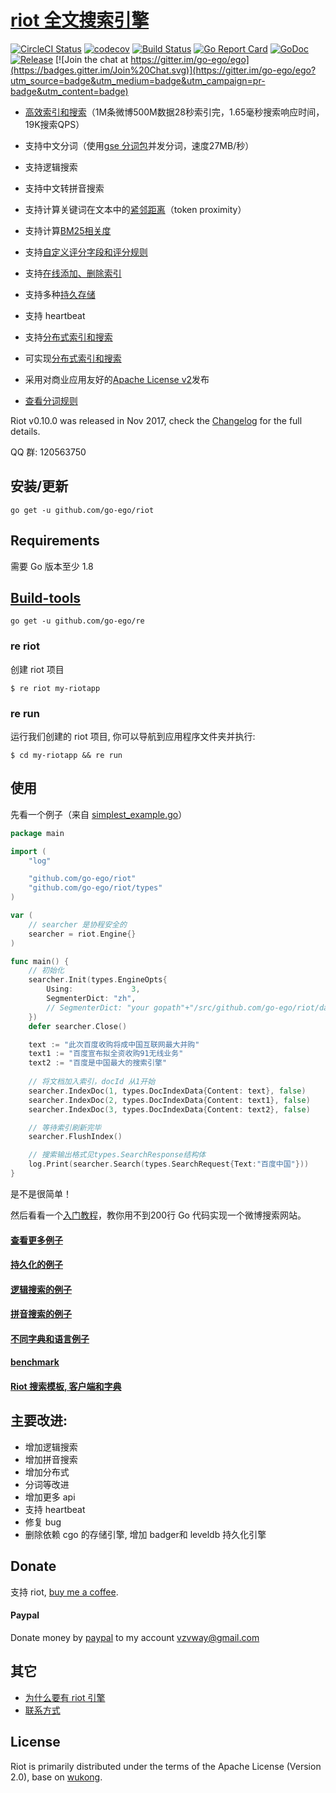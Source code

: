 # [riot 全文搜索引擎](https://github.com/go-ego/riot)

<!--<img align="right" src="https://raw.githubusercontent.com/go-ego/ego/master/logo.jpg">-->
<!--<a href="https://circleci.com/gh/go-ego/ego/tree/dev"><img src="https://img.shields.io/circleci/project/go-ego/ego/dev.svg" alt="Build Status"></a>-->
[![CircleCI Status](https://circleci.com/gh/go-ego/riot.svg?style=shield)](https://circleci.com/gh/go-ego/riot)
[![codecov](https://codecov.io/gh/go-ego/riot/branch/master/graph/badge.svg)](https://codecov.io/gh/go-ego/riot)
[![Build Status](https://travis-ci.org/go-ego/riot.svg)](https://travis-ci.org/go-ego/riot)
[![Go Report Card](https://goreportcard.com/badge/github.com/go-ego/riot)](https://goreportcard.com/report/github.com/go-ego/riot)
[![GoDoc](https://godoc.org/github.com/go-ego/riot?status.svg)](https://godoc.org/github.com/go-ego/riot)
[![Release](https://github-release-version.herokuapp.com/github/go-ego/riot/release.svg?style=flat)](https://github.com/go-ego/riot/releases/latest)
[![Join the chat at https://gitter.im/go-ego/ego](https://badges.gitter.im/Join%20Chat.svg)](https://gitter.im/go-ego/ego?utm_source=badge&utm_medium=badge&utm_campaign=pr-badge&utm_content=badge)
<!--<a href="https://github.com/go-ego/ego/releases"><img src="https://img.shields.io/badge/%20version%20-%206.0.0%20-blue.svg?style=flat-square" alt="Releases"></a>-->

* [高效索引和搜索](/docs/zh/benchmarking.md)（1M条微博500M数据28秒索引完，1.65毫秒搜索响应时间，19K搜索QPS）
* 支持中文分词（使用[gse 分词包](https://github.com/go-ego/gse)并发分词，速度27MB/秒）
* 支持逻辑搜索
* 支持中文转拼音搜索
* 支持计算关键词在文本中的[紧邻距离](/docs/zh/token_proximity.md)（token proximity）
* 支持计算[BM25相关度](/docs/zh/bm25.md)
* 支持[自定义评分字段和评分规则](/docs/zh/custom_scoring_criteria.md)
* 支持[在线添加、删除索引](/docs/zh/realtime_indexing.md)
* 支持多种[持久存储](/docs/zh/persistent_storage.md)
* 支持 heartbeat
* 支持[分布式索引和搜索](https://github.com/go-ego/riot/tree/master/data)
* 可实现[分布式索引和搜索](/docs/zh/distributed_indexing_and_search.md)
* 采用对商业应用友好的[Apache License v2](/license.txt)发布

* [查看分词规则](https://github.com/go-ego/riot/blob/master/docs/zh/segmenter.md)

Riot v0.10.0 was released in Nov 2017, check the [Changelog](https://github.com/go-ego/riot/blob/master/docs/CHANGELOG.md) for the full details.

QQ 群: 120563750

## 安装/更新

```
go get -u github.com/go-ego/riot
```

## Requirements

需要 Go 版本至少 1.8

## [Build-tools](https://github.com/go-ego/re)
```
go get -u github.com/go-ego/re 
```
### re riot
创建 riot 项目

```
$ re riot my-riotapp
```

### re run

运行我们创建的 riot 项目, 你可以导航到应用程序文件夹并执行:
```
$ cd my-riotapp && re run
```

## 使用

先看一个例子（来自 [simplest_example.go](/examples/simple/zh/main.go)）
```go
package main

import (
	"log"

	"github.com/go-ego/riot"
	"github.com/go-ego/riot/types"
)

var (
	// searcher 是协程安全的
	searcher = riot.Engine{}
)

func main() {
	// 初始化
	searcher.Init(types.EngineOpts{
		Using:             3,
		SegmenterDict: "zh",
		// SegmenterDict: "your gopath"+"/src/github.com/go-ego/riot/data/dict/dictionary.txt",
	})
	defer searcher.Close()

	text := "此次百度收购将成中国互联网最大并购"
	text1 := "百度宣布拟全资收购91无线业务"
	text2 := "百度是中国最大的搜索引擎"
	
	// 将文档加入索引，docId 从1开始
	searcher.IndexDoc(1, types.DocIndexData{Content: text}, false)
	searcher.IndexDoc(2, types.DocIndexData{Content: text1}, false)
	searcher.IndexDoc(3, types.DocIndexData{Content: text2}, false)

	// 等待索引刷新完毕
	searcher.FlushIndex()

	// 搜索输出格式见types.SearchResponse结构体
	log.Print(searcher.Search(types.SearchRequest{Text:"百度中国"}))
}
```

是不是很简单！

然后看看一个[入门教程](/docs/zh/codelab.md)，教你用不到200行 Go 代码实现一个微博搜索网站。

#### [查看更多例子](https://github.com/go-ego/riot/tree/master/examples)

#### [持久化的例子](https://github.com/go-ego/riot/blob/master/examples/store/main.go)
#### [逻辑搜索的例子](https://github.com/go-ego/riot/blob/master/examples/logic/main.go)

#### [拼音搜索的例子](https://github.com/go-ego/riot/blob/master/examples/pinyin/main.go)

#### [不同字典和语言例子](https://github.com/go-ego/riot/blob/master/examples/dict/main.go)

#### [benchmark](https://github.com/go-ego/riot/blob/master/examples/benchmark/benchmark.go)

#### [Riot 搜索模板, 客户端和字典](https://github.com/go-ego/riot/tree/master/data)

## 主要改进:

- 增加逻辑搜索 
- 增加拼音搜索 
- 增加分布式 
- 分词等改进 
- 增加更多 api
- 支持 heartbeat
- 修复 bug
- 删除依赖 cgo 的存储引擎, 增加 badger和 leveldb 持久化引擎

## Donate

支持 riot, [buy me a coffee](https://github.com/go-vgo/buy-me-a-coffee).

#### Paypal

Donate money by [paypal](https://www.paypal.me/veni0/25) to my account [vzvway@gmail.com](vzvway@gmail.com)

## 其它

* [为什么要有 riot 引擎](/docs/zh/why_riot.md)
* [联系方式](/docs/zh/feedback.md)

## License

Riot is primarily distributed under the terms of the Apache License (Version 2.0), base on [wukong](https://github.com/huichen/wukong).
